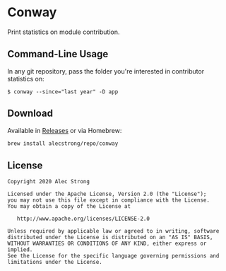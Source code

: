 # Conway

Print statistics on module contribution.

## Command-Line Usage

In any git repository, pass the folder you're interested in contributor statistics on:

```
$ conway --since="last year" -D app
```

## Download

Available in [Releases](https://github.com/alecstrong/conway/releases) or via Homebrew:

```bash
brew install alecstrong/repo/conway
```

## License

```
Copyright 2020 Alec Strong

Licensed under the Apache License, Version 2.0 (the "License");
you may not use this file except in compliance with the License.
You may obtain a copy of the License at

   http://www.apache.org/licenses/LICENSE-2.0

Unless required by applicable law or agreed to in writing, software
distributed under the License is distributed on an "AS IS" BASIS,
WITHOUT WARRANTIES OR CONDITIONS OF ANY KIND, either express or implied.
See the License for the specific language governing permissions and
limitations under the License.
```
